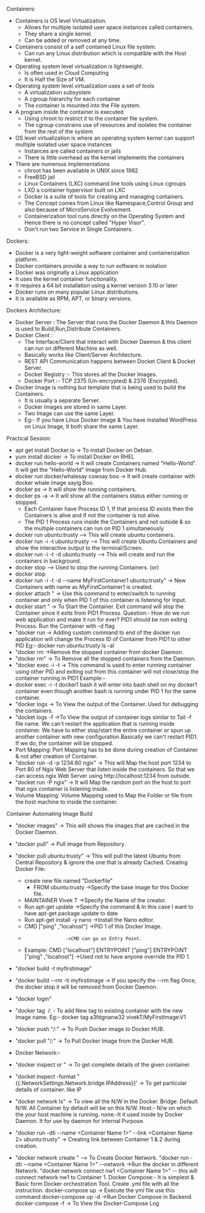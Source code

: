Containers:

  * Containers is OS level Virtualization.
  	* Allows for multiple isolated user space instances called containers.
 	* They share a single kernel.
  	* Can be added or removed at any time.
  * Containers consist of a self contained Linux file system.
	* Can run any Linux distribution which is compatible with the Host kernel.
  * Operating system level virtualization is lightweight.
	* Is often used in Cloud Computing
	* It is Half the Size of VM.
  * Operating system level virtualization uses a set of tools
	* A virtualization subsystem
	* A cgroup hierarchy for each container
	* The container is mounted into the File system.
  * A program inside the container is executed
	* Using chroot to restrict it to the container file system.
	* The cgroup constrains use of resources and isolates the container from the rest of the system
  * OS level virtualization is where an operating system kernel can support multiple isolated user space instances
	* Instances are called containers or jails
	* There is little overhead as the kernel implements the containers
  * There are numerous implementations
	* chroot has been available in UNIX since 1982
	* FreeBSD jail
	* Linux Containers (LXC) command line tools using Linux cgroups
	* LXD a container hypervisor built on LXC
	* Docker is a suite of tools for creating and managing containers.
	* The Concept comes from Linux like Namespace,Control Group and also because of MicroService Evolvement.
	* Containerization tool runs directly on the Operating System and Hence there is no concept called "Hyper Visor".
	* Don't run two Service in Single Containers.
	
Dockers:
  * Docker is a very light-weight software container and containerization platform.
  * Docker containers provide a way to run software in isolation			
  * Docker was originally a Linux application
  * It uses the kernel container functionality.
  * It requires a 64 bit installation using a kernel version 3.10 or later
  * Docker runs on many popular Linux distributions.
  * It is available as RPM, APT, or binary versions.
   
Dockers Architecture:
   * Docker Server : The Server that runs the Docker Daemon & this Daemon is used to Build,Run,Distribute Containers.
   * Docker Client : 
       * The Interface/Client that interact with Docker Daemon & this client can run on different Machine as well.
       * Basically works like Client/Server Architecture.
       * REST API Communication happens between Docket Client & Docket Server.
       * Docker Registry :- This stores all the Docker Images.	
       * Docker Port :- TCP 2375 (Un-encrypted) & 2376 (Encrypted).
   * Docker Image is nothing but template that is being used to build the Containers.
        * It is usually a separate Server.
        * Docker Images are stored in same Layer.
        * Two Image can use the same Layer.
        * Eg:- If you have Linux Docker Image & You have installed WordPress on Linux Image, It both share the same Layer.
			 
Practical Session:
  * apt get install Docker.io -> To install Docker on Debian.
  * yum install docker -> To install Docker on RHEL
  * docker run hello-world -> It will create Containers named "Hello-World". It will get the "Hello-World" Image from Docker Hub. 
  * docker run docker/whalesay cowsay 	boo -> It will create container with docker whale image sayig Boo.
  * docker ps -> It will show the running containers.
  * docker ps -a -> It will show all the containers status either running or stopped.
	* Each Container have Process ID 1, If that process ID exists then the Containers is alive and if not the container is not alive.
	* The PID 1 Process runs inside the Containers and not outside & so the multiple containers can run on PID 1 simultaneously
  * docker run ubuntu:trusty --> This will create ubuntu containers.
  * docker run -i -t ubuntu:trusty --> This will create Ubuntu Containers and show the interactive output to the terminal/Screen.
  * docker run -i -t -d ubuntu:trusty --> This will create and run the containers in background.
  * docker stop <Container ID> --> Used to stop the running Containers.
				(or) 
  * docker stop <Container Name>
  * docker run -i -t -d --name MyFirstContainer1 ubuntu:trusty" -> New Containers with name as MyFirstContainer1 is created.
  * docker attach <Container Name>" -> Use this command to enter/switch to running container and only when PID 1 of this container is listening for Input.
  * docker start <Container name>" -> To Start the Container.
	Exit command will stop the Container since it exits from PID1 Process.
	Question:- How do we run web application and make it run for ever?
	PID1 should be non exiting Process.
	Run the Container with -d flag
  * "docker run <container name> <any Custom comamnd> -> Adding custom command to end of the docker run application will change the Process ID of Container
	from PID1 to other PID
	Eg:- docker run ubuntu:trusty ls -al
 * "docker rm <container name> ->Remove the stopped container from docker Daemon.
 * "docker rm" -> To Remove all the stopped containers from the Daemon.
 * "docker exec -i -t <Container Name> <Command> -> This command is used to enter running container using other PID and exiting out from this container will not close/stop the container running in PID1
Example:-
 * docker exec -i -t docker1 bash it will enter into bash shell on my docker1 container even though another
		bash is running under PID 1 for the same container.
 * "docker logs <container name> -> To View the output of the Container. Used for debugging the containers.
 * "docket logs -f <container name> ->To View the output of container logs similar to Tail -f file name. 
			 We can't restart the application that is running inside container. We have to either stop/start the entire container or spun up another container with new configuration.Basically we can't restart PID1. If we do, the container will be stopped.
 * Port Mapping: Port Mapping has to be done during creation of Container & not after creation of Container.
 * "docker run -d -p 1234:80 ngix" -> This will Map the host port 1234 to Port 80 of Ngix Web Server that listen inside the containers. 
So that we can access ngix Web Server using http://localhost:1234 from outside.
 * "docket run -P ngix" -> It will Map the random port on the host to port that ngix container is listening inside.
 * Volume Mapping: Volume Mapping used to Map the Folder or file from the host machine to inside the container.

 Container Automating Image Build
 * "docker images" -> This will shows the images that are cached in the Docker Daemon.
 * "docker pull" -> Pull image from Repository.
 *  "docker pull ubuntu:trusty" -> This will pull the latest Ubuntu from Central Repository & ignore the one that is already Cached.
 Creating Docker File:
	* create new file named "Dockerfile"   
        * FROM ubuntu:trusty					 ->Specify the base image for this Docker file.
	* MAINTAINER Vivek T					 ->Specify the Name of the creator.
	* Run apt-get update					 ->Specify the command & In this case I want to have apt-get package update to date
	* Run apt-get install -y nano          ->Install the Nano editor.
	* CMD ["ping" ,"locahost"] 		->PID 1 of this Docker Image.
	* 					 ->CMD can go as Entry Point.
	* Example:
		CMD ["localhost"]
		ENTRYPOINT  ["ping"]
                ENTRYPOINT  ["ping" ,"locahost"]	 ->Used not to have anyone override the PID 1.
						
 * "docker build -t myfirstimage"
 * "docker build --rm -ti myfirstimage	-> If you specify the --rm flag Once, the docker stop it will be removed from Docker Daemon.
 * "docker login"
 * "docker tag <Image ID> <Docker HUB ID>/<Image Name>:<Version Name> - To add New tag to existing container with the new Image name.
						Eg:- docker tag a3fdgnanw32 vivekT/MyFirstImage:V1
 * "docker push "<Docker HUB ID>/<Image Name>:<Version Name>" -> To Push Docker image to Docker HUB.
 * "docker pull "<Docker HUB ID>/<Image Name>:<Version Name>" -> To Pull Docker Image from the Docker HUB.
 * Docker Network:-
 * "docker inspect <Container Name> or <Container ID>" -> To get complete details of the given container.
 * "docket inspect  -format "{{.NetworkSettings.Network.bridge.IPAddress}}' <Contianer Name> -> To get particular details of container. like IP
 * "docker network ls" -> To view all the N/W in the Docker. 
			Bridge: Default N/W. All Container by default will be on this N/W.
				Host:- N/w on which the your host machine is running.
					none:-It it used inside by Docker Daemon. It for use by daemon for internal Purpose.
 * "docker run -dti --name <Container Name 1>" --link <Container Name 2> 	ubuntu:trusty" -> Creating link between Container 1 & 2 during creation.	
 * "docker network create <Network Name>" --> To Create Docker Network.
"docker run -dti --name <Container Name 1>" --network <Network Name>  ->Run the docker in different Network.
 "docker network connect nw1 <Container Name 1>" -- this will connect network nw1 to Container 1.
Docker Compose:-
             It is simplest & Basic form Docker orchestration Tool.
			   Create .yml file with all the instruction.
				docker-compose up    ->  Execute the yml file use this command
				docker-compose up -d   ->Run Docker Compose in Backend.
				docker-compose -f <Service Name> -> To View the Docker-Compose Log

